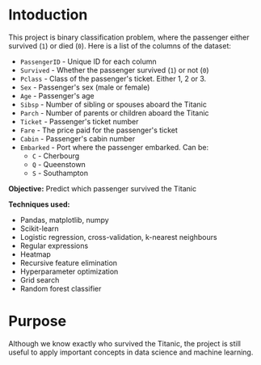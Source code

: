 # Intoduction
This project is binary classification problem, where the passenger either survived (`1`) or died (`0`). Here is a list of the columns of the dataset:

* `PassengerID` - Unique ID for each column
* `Survived` - Whether the passenger survived (`1`) or not (`0`)
* `Pclass` - Class of the passenger's ticket. Either 1, 2 or 3.
* `Sex` - Passenger's sex (male or female)
* `Age` - Passenger's age
* `Sibsp` - Number of sibling or spouses aboard the Titanic
* `Parch` - Number of parents or children aboard the Titanic
* `Ticket` - Passenger's ticket number
* `Fare` - The price paid for the passenger's ticket
* `Cabin` - Passenger's cabin number
* `Embarked` - Port where the passenger embarked. Can be:
    * `C` - Cherbourg
    * `Q` - Queenstown
    * `S` - Southampton
    
 **Objective:** Predict which passenger survived the Titanic 

**Techniques used:**
* Pandas, matplotlib, numpy
* Scikit-learn
* Logistic regression, cross-validation, k-nearest neighbours
* Regular expressions
* Heatmap
* Recursive feature elimination
* Hyperparameter optimization
* Grid search
* Random forest classifier

# Purpose
Although we know exactly who survived the Titanic, the project is still useful
to apply important concepts in data science and machine learning. 
